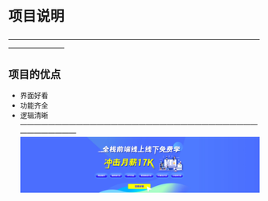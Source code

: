 # 项目说明
————————————————————————————————————————————
## 项目的优点
- 界面好看
- 功能齐全
- 逻辑清晰
——————————————————————————————————————————
![这是一张图](images/tu.jpg)

